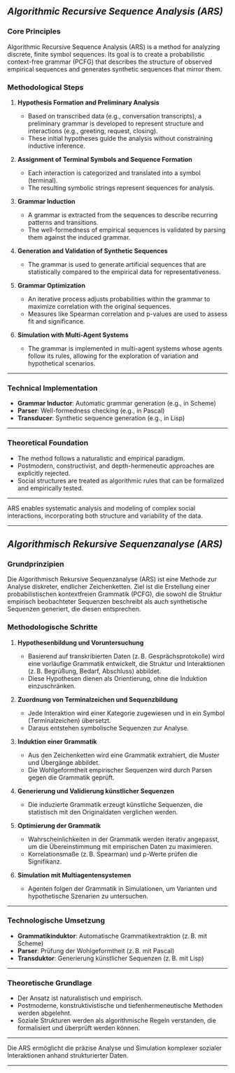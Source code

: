 ## *Algorithmic Recursive Sequence Analysis (ARS)*

### **Core Principles**
Algorithmic Recursive Sequence Analysis (ARS) is a method for analyzing discrete, finite symbol sequences. Its goal is to create a probabilistic context-free grammar (PCFG) that describes the structure of observed empirical sequences and generates synthetic sequences that mirror them.

### **Methodological Steps**

1. **Hypothesis Formation and Preliminary Analysis**  
   - Based on transcribed data (e.g., conversation transcripts), a preliminary grammar is developed to represent structure and interactions (e.g., greeting, request, closing).  
   - These initial hypotheses guide the analysis without constraining inductive inference.

2. **Assignment of Terminal Symbols and Sequence Formation**  
   - Each interaction is categorized and translated into a symbol (terminal).  
   - The resulting symbolic strings represent sequences for analysis.

3. **Grammar Induction**  
   - A grammar is extracted from the sequences to describe recurring patterns and transitions.  
   - The well-formedness of empirical sequences is validated by parsing them against the induced grammar.

4. **Generation and Validation of Synthetic Sequences**  
   - The grammar is used to generate artificial sequences that are statistically compared to the empirical data for representativeness.

5. **Grammar Optimization**  
   - An iterative process adjusts probabilities within the grammar to maximize correlation with the original sequences.  
   - Measures like Spearman correlation and p-values are used to assess fit and significance.

6. **Simulation with Multi-Agent Systems**  
   - The grammar is implemented in multi-agent systems whose agents follow its rules, allowing for the exploration of variation and hypothetical scenarios.

---

### **Technical Implementation**
- **Grammar Inductor**: Automatic grammar generation (e.g., in Scheme)  
- **Parser**: Well-formedness checking (e.g., in Pascal)  
- **Transducer**: Synthetic sequence generation (e.g., in Lisp)  

---

### **Theoretical Foundation**
- The method follows a naturalistic and empirical paradigm.  
- Postmodern, constructivist, and depth-hermeneutic approaches are explicitly rejected.  
- Social structures are treated as algorithmic rules that can be formalized and empirically tested.

---

ARS enables systematic analysis and modeling of complex social interactions, incorporating both structure and variability of the data.


---

## *Algorithmisch Rekursive Sequenzanalyse (ARS)*

### **Grundprinzipien**
Die Algorithmisch Rekursive Sequenzanalyse (ARS) ist eine Methode zur Analyse diskreter, endlicher Zeichenketten. Ziel ist die Erstellung einer probabilistischen kontextfreien Grammatik (PCFG), die sowohl die Struktur empirisch beobachteter Sequenzen beschreibt als auch synthetische Sequenzen generiert, die diesen entsprechen.

### **Methodologische Schritte**

1. **Hypothesenbildung und Voruntersuchung**  
   - Basierend auf transkribierten Daten (z. B. Gesprächsprotokolle) wird eine vorläufige Grammatik entwickelt, die Struktur und Interaktionen (z. B. Begrüßung, Bedarf, Abschluss) abbildet.  
   - Diese Hypothesen dienen als Orientierung, ohne die Induktion einzuschränken.

2. **Zuordnung von Terminalzeichen und Sequenzbildung**  
   - Jede Interaktion wird einer Kategorie zugewiesen und in ein Symbol (Terminalzeichen) übersetzt.  
   - Daraus entstehen symbolische Sequenzen zur Analyse.

3. **Induktion einer Grammatik**  
   - Aus den Zeichenketten wird eine Grammatik extrahiert, die Muster und Übergänge abbildet.  
   - Die Wohlgeformtheit empirischer Sequenzen wird durch Parsen gegen die Grammatik geprüft.

4. **Generierung und Validierung künstlicher Sequenzen**  
   - Die induzierte Grammatik erzeugt künstliche Sequenzen, die statistisch mit den Originaldaten verglichen werden.

5. **Optimierung der Grammatik**  
   - Wahrscheinlichkeiten in der Grammatik werden iterativ angepasst, um die Übereinstimmung mit empirischen Daten zu maximieren.  
   - Korrelationsmaße (z. B. Spearman) und p-Werte prüfen die Signifikanz.

6. **Simulation mit Multiagentensystemen**  
   - Agenten folgen der Grammatik in Simulationen, um Varianten und hypothetische Szenarien zu untersuchen.

---

### **Technologische Umsetzung**
- **Grammatikinduktor**: Automatische Grammatikextraktion (z. B. mit Scheme)  
- **Parser**: Prüfung der Wohlgeformtheit (z. B. mit Pascal)  
- **Transduktor**: Generierung künstlicher Sequenzen (z. B. mit Lisp)  

---

### **Theoretische Grundlage**
- Der Ansatz ist naturalistisch und empirisch.  
- Postmoderne, konstruktivistische und tiefenhermeneutische Methoden werden abgelehnt.  
- Soziale Strukturen werden als algorithmische Regeln verstanden, die formalisiert und überprüft werden können.  

---

Die ARS ermöglicht die präzise Analyse und Simulation komplexer sozialer Interaktionen anhand strukturierter Daten.

---


